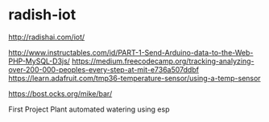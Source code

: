 # radish-iot
http://radishai.com/iot/

http://www.instructables.com/id/PART-1-Send-Arduino-data-to-the-Web-PHP-MySQL-D3js/
https://medium.freecodecamp.org/tracking-analyzing-over-200-000-peoples-every-step-at-mit-e736a507ddbf
https://learn.adafruit.com/tmp36-temperature-sensor/using-a-temp-sensor

https://bost.ocks.org/mike/bar/


First Project
Plant automated watering using esp
